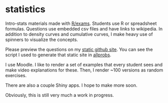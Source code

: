 # statistics

Intro-stats materials made with [R/exams](http://www.r-exams.org/). Students use R or spreadsheet formulas. Questions use embedded csv files and have links to wikipedia. In addition to density curves and cumulative curves, I make heavy use of spinners to visualize the concepts.

Please preview the questions on my [static github site](https://ceworley.github.io). You can see the script I used to generate that static site in [allprobs](https://github.com/ceworley/statistics/tree/main/allprobs).

I use Moodle. I like to render a set of examples that every student sees and make video explanations for these. Then, I render ~100 versions as random exercises.

There are also a couple Shiny apps. I hope to make more soon.

Obviously, this is still very much a work in progress.


